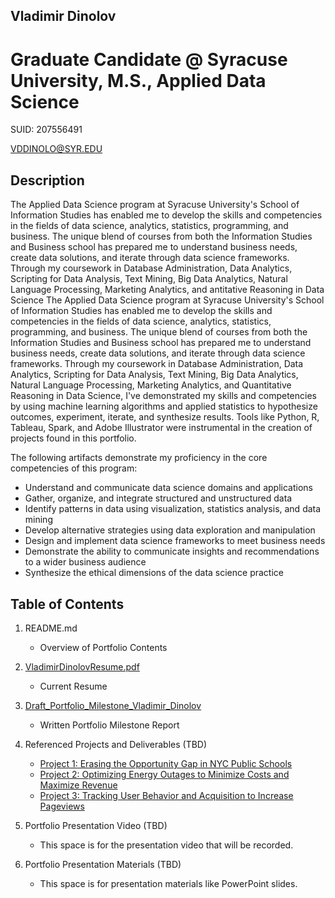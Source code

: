 ## Vladimir Dinolov
# Graduate Candidate @ Syracuse University, M.S., Applied Data Science
SUID: 207556491

VDDINOLO@SYR.EDU

## Description

The Applied Data Science program at Syracuse University's School of Information Studies has enabled me to develop the skills and competencies in the fields of data science, analytics, statistics, programming, and business. The unique blend of courses from both the Information Studies and Business school has prepared me to understand business needs, create data solutions, and iterate through data science frameworks. Through my coursework in Database Administration, Data Analytics, Scripting for Data Analysis, Text Mining, Big Data Analytics, Natural Language Processing, Marketing Analytics, and antitative Reasoning in Data Science
The Applied Data Science program at Syracuse University's School of Information Studies has enabled me to develop the skills and competencies in the fields of data science, analytics, statistics, programming, and business. The unique blend of courses from both the Information Studies and Business school has prepared me to understand business needs, create data solutions, and iterate through data science frameworks. Through my coursework in Database Administration, Data Analytics, Scripting for Data Analysis, Text Mining, Big Data Analytics, Natural Language Processing, Marketing Analytics, and Quantitative Reasoning in Data Science, I've demonstrated my skills and competencies by using machine learning algorithms and applied statistics to hypothesize outcomes, experiment, iterate, and synthesize results. Tools like Python, R, Tableau, Spark, and Adobe Illustrator were instrumental in the creation of projects found in this portfolio. 

The following artifacts demonstrate my proficiency in the core competencies of this program:

* Understand and communicate data science domains and applications
* Gather, organize, and integrate structured and unstructured data
* Identify patterns in data using visualization, statistics analysis, and data mining
* Develop alternative strategies using data exploration and manipulation 
* Design and implement data science frameworks to meet business needs 
* Demonstrate the ability to communicate insights and recommendations to a wider business audience
* Synthesize the ethical dimensions of the data science practice

## Table of Contents
1. README.md 
    - Overview of Portfolio Contents

2. [VladimirDinolovResume.pdf](https://github.com/vladimir-dinolov/Syracuse-Portfolio-Milestone/blob/main/Vladimir_Dinolov_Resume.pdf)
    - Current Resume

3. [Draft_Portfolio_Milestone_Vladimir_Dinolov]()
    - Written Portfolio Milestone Report

4. Referenced Projects and Deliverables (TBD) 
    * [Project 1: Erasing the Opportunity Gap in NYC Public Schools](https://github.com/vladimir-dinolov/NYDOE.git)
    * [Project 2: Optimizing Energy Outages to Minimize Costs and Maximize Revenue](https://github.com/vladimir-dinolov/Hydro.git)
    * [Project 3: Tracking User Behavior and Acquisition to Increase Pageviews](https://github.com/vladimir-dinolov/Google-Analytics.git)
  
5. Portfolio Presentation Video (TBD)
    - This space is for the presentation video that will be recorded. 

6. Portfolio Presentation Materials (TBD) 
    - This space is for presentation materials like PowerPoint slides. 
